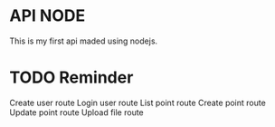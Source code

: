 # API NODE

This is my first api maded using nodejs.

# TODO Reminder

Create user route
Login user route
List point route
Create point route
Update point route
Upload file route